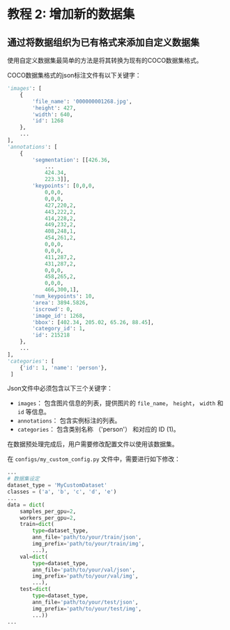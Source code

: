 # 教程 2: 增加新的数据集

## 通过将数据组织为已有格式来添加自定义数据集

使用自定义数据集最简单的方法是将其转换为现有的COCO数据集格式。

COCO数据集格式的json标注文件有以下关键字：

```python
'images': [
    {
        'file_name': '000000001268.jpg',
        'height': 427,
        'width': 640,
        'id': 1268
    },
    ...
],
'annotations': [
    {
        'segmentation': [[426.36,
            ...
            424.34,
            223.3]],
        'keypoints': [0,0,0,
            0,0,0,
            0,0,0,
            427,220,2,
            443,222,2,
            414,228,2,
            449,232,2,
            408,248,1,
            454,261,2,
            0,0,0,
            0,0,0,
            411,287,2,
            431,287,2,
            0,0,0,
            458,265,2,
            0,0,0,
            466,300,1],
        'num_keypoints': 10,
        'area': 3894.5826,
        'iscrowd': 0,
        'image_id': 1268,
        'bbox': [402.34, 205.02, 65.26, 88.45],
        'category_id': 1,
        'id': 215218
    },
    ...
],
'categories': [
    {'id': 1, 'name': 'person'},
 ]
```

Json文件中必须包含以下三个关键字：

- `images`： 包含图片信息的列表，提供图片的 `file_name`， `height`， `width` 和 `id` 等信息。
- `annotations`： 包含实例标注的列表。
- `categories`： 包含类别名称 （'person'） 和对应的 ID (1)。

在数据预处理完成后，用户需要修改配置文件以使用该数据集。

在 `configs/my_custom_config.py` 文件中，需要进行如下修改：

```python
...
# 数据集设定
dataset_type = 'MyCustomDataset'
classes = ('a', 'b', 'c', 'd', 'e')
...
data = dict(
    samples_per_gpu=2,
    workers_per_gpu=2,
    train=dict(
        type=dataset_type,
        ann_file='path/to/your/train/json',
        img_prefix='path/to/your/train/img',
        ...),
    val=dict(
        type=dataset_type,
        ann_file='path/to/your/val/json',
        img_prefix='path/to/your/val/img',
        ...),
    test=dict(
        type=dataset_type,
        ann_file='path/to/your/test/json',
        img_prefix='path/to/your/test/img',
        ...))
...
```
